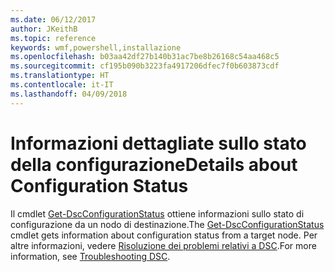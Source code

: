 ```yaml
---
ms.date: 06/12/2017
author: JKeithB
ms.topic: reference
keywords: wmf,powershell,installazione
ms.openlocfilehash: b03aa42df27b140b31ac7be8b26168c54aa468c5
ms.sourcegitcommit: cf195b090b3223fa4917206dfec7f0b603873cdf
ms.translationtype: HT
ms.contentlocale: it-IT
ms.lasthandoff: 04/09/2018
---
```

# <a name="details-about-configuration-status"></a><span data-ttu-id="50a9a-102">Informazioni dettagliate sullo stato della configurazione</span><span class="sxs-lookup"><span data-stu-id="50a9a-102">Details about Configuration Status</span></span>

<span data-ttu-id="50a9a-103">Il cmdlet [Get-DscConfigurationStatus](https://technet.microsoft.com/library/mt517868.aspx) ottiene informazioni sullo stato di configurazione da un nodo di destinazione.</span><span class="sxs-lookup"><span data-stu-id="50a9a-103">The [Get-DscConfigurationStatus](https://technet.microsoft.com/library/mt517868.aspx) cmdlet gets information about configuration status from a target node.</span></span>
<span data-ttu-id="50a9a-104">Per altre informazioni, vedere [Risoluzione dei problemi relativi a DSC](https://msdn.microsoft.com/powershell/dsc/troubleshooting).</span><span class="sxs-lookup"><span data-stu-id="50a9a-104">For more information, see [Troubleshooting DSC](https://msdn.microsoft.com/powershell/dsc/troubleshooting).</span></span>